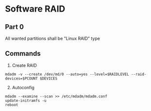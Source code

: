 # Software RAID
## Part 0
All wanted partitions shall be "Linux RAID" type
## Commands
1. Create RAID
```
mdadm -v --create /dev/md/0 --auto=yes --level=$RAIDLEVEL --raid-devices=$PCOUNT $DEVICES
```
2. Autoconfig
```
mdadm --examine --scan >> /etc/mdadm/mdadm.conf
update-initramfs -u
reboot
```
